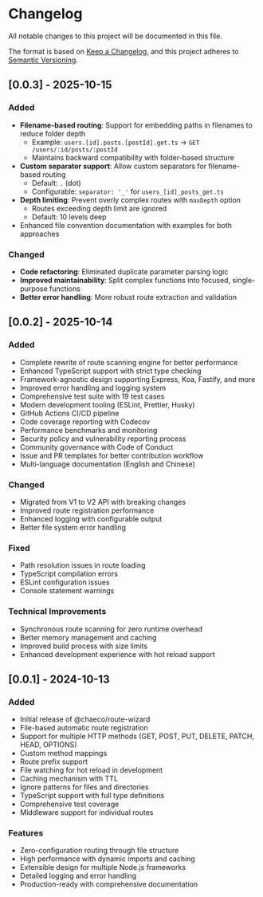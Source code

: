 # Changelog

All notable changes to this project will be documented in this file.

The format is based on [Keep a Changelog](https://keepachangelog.com/en/1.0.0/),
and this project adheres to [Semantic Versioning](https://semver.org/spec/v2.0.0.html).

## [0.0.3] - 2025-10-15

### Added

- **Filename-based routing**: Support for embedding paths in filenames to reduce folder depth
  - Example: `users.[id].posts.[postId].get.ts` → `GET /users/:id/posts/:postId`
  - Maintains backward compatibility with folder-based structure
- **Custom separator support**: Allow custom separators for filename-based routing
  - Default: `.` (dot)
  - Configurable: `separator: '_'` for `users_[id]_posts_get.ts`
- **Depth limiting**: Prevent overly complex routes with `maxDepth` option
  - Routes exceeding depth limit are ignored
  - Default: 10 levels deep
- Enhanced file convention documentation with examples for both approaches

### Changed

- **Code refactoring**: Eliminated duplicate parameter parsing logic
- **Improved maintainability**: Split complex functions into focused, single-purpose functions
- **Better error handling**: More robust route extraction and validation

## [0.0.2] - 2025-10-14

### Added

- Complete rewrite of route scanning engine for better performance
- Enhanced TypeScript support with strict type checking
- Framework-agnostic design supporting Express, Koa, Fastify, and more
- Improved error handling and logging system
- Comprehensive test suite with 19 test cases
- Modern development tooling (ESLint, Prettier, Husky)
- GitHub Actions CI/CD pipeline
- Code coverage reporting with Codecov
- Performance benchmarks and monitoring
- Security policy and vulnerability reporting process
- Community governance with Code of Conduct
- Issue and PR templates for better contribution workflow
- Multi-language documentation (English and Chinese)

### Changed

- Migrated from V1 to V2 API with breaking changes
- Improved route registration performance
- Enhanced logging with configurable output
- Better file system error handling

### Fixed

- Path resolution issues in route loading
- TypeScript compilation errors
- ESLint configuration issues
- Console statement warnings

### Technical Improvements

- Synchronous route scanning for zero runtime overhead
- Better memory management and caching
- Improved build process with size limits
- Enhanced development experience with hot reload support

## [0.0.1] - 2024-10-13

### Added

- Initial release of @chaeco/route-wizard
- File-based automatic route registration
- Support for multiple HTTP methods (GET, POST, PUT, DELETE, PATCH, HEAD, OPTIONS)
- Custom method mappings
- Route prefix support
- File watching for hot reload in development
- Caching mechanism with TTL
- Ignore patterns for files and directories
- TypeScript support with full type definitions
- Comprehensive test coverage
- Middleware support for individual routes

### Features

- Zero-configuration routing through file structure
- High performance with dynamic imports and caching
- Extensible design for multiple Node.js frameworks
- Detailed logging and error handling
- Production-ready with comprehensive documentation
